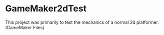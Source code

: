 # GameMaker2dTest
This project was primarily to test the mechanics of a normal 2d platformer. (GameMaker Files)
